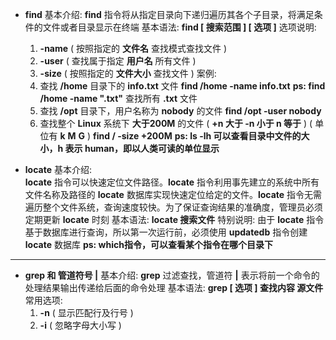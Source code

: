 - **find**
	基本介绍:
		**find** 指令将从指定目录向下递归遍历其各个子目录，将满足条件的文件或者目录显示在终端
	基本语法:
		**find \[ 搜索范围 ] \[ 选项 ]**
	选项说明:
	1. **-name**         ( 按照指定的 **文件名** 查找模式查找文件 )
	2. **-user**           ( 查找属于指定 **用户名** 所有文件 )
	3. **-size**            ( 按照指定的 **文件大小** 查找文件 )
	案例:
	1. 查找 **/home** 目录下的 **info.txt** 文件
		**find /home -name info.txt**
	**ps:    find /home -name ".txt"**     查找所有 **.txt** 文件
	2. 查找 **/opt** 目录下，用户名称为 **nobody** 的文件
		**find /opt -user nobody**
	3. 查找整个 **Linux** 系统下 **大于200M** 的文件    ( **+n 大于    -n 小于    n 等于** ) ( 单位有 **k** **M** **G** )
		**find / -size +200M**
	**ps:    ls -lh    可以查看目录中文件的大小，h 表示 human，即以人类可读的单位显示**


- **locate**
	基本介绍:    
		**locate** 指令可以快速定位文件路径。**locate** 指令利用事先建立的系统中所有文件名称及路径的 **locate** 数据库实现快速定位给定的文件。**locate** 指令无需遍历整个文件系统，查询速度较快。为了保证查询结果的准确度，管理员必须定期更新 **locate** 时刻
	基本语法:
		**locate 搜索文件**
	特别说明:
		由于 **locate** 指令基于数据库进行查询，所以第一次运行前，必须使用 **updatedb** 指令创建  **locate** 数据库
**ps:    which指令，可以查看某个指令在哪个目录下**


---

- **grep 和 管道符号 |**
	基本介绍:
		**grep** 过滤查找，管道符 **|** 表示将前一个命令的处理结果输出传递给后面的命令处理
	基本语法:
		**grep \[ 选项 ] 查找内容 源文件**
	常用选项:
	1. **-n**        ( 显示匹配行及行号 )
	2. **-i**         ( 忽略字母大小写 )
